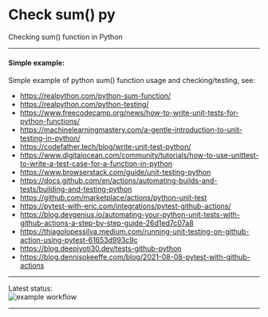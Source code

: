 # Check sum() py
Checking sum() function in Python

---

#### Simple example:
Simple example of python sum() function usage and checking/testing, see:
- https://realpython.com/python-sum-function/
- https://realpython.com/python-testing/
- https://www.freecodecamp.org/news/how-to-write-unit-tests-for-python-functions/
- https://machinelearningmastery.com/a-gentle-introduction-to-unit-testing-in-python/
- https://codefather.tech/blog/write-unit-test-python/
- https://www.digitalocean.com/community/tutorials/how-to-use-unittest-to-write-a-test-case-for-a-function-in-python
- https://www.browserstack.com/guide/unit-testing-python
- https://docs.github.com/en/actions/automating-builds-and-tests/building-and-testing-python
- https://github.com/marketplace/actions/python-unit-test
- https://pytest-with-eric.com/integrations/pytest-github-actions/
- https://blog.devgenius.io/automating-your-python-unit-tests-with-github-actions-a-step-by-step-guide-26d1ed7c07a8
- https://thiagolopessilva.medium.com/running-unit-testing-on-github-action-using-pytest-61653d993c9c
- https://blog.deepjyoti30.dev/tests-github-python
- https://blog.dennisokeeffe.com/blog/2021-08-08-pytest-with-github-actions

---

Latest status:<br>
![example workflow](https://github.com/alvmiller/check_sum_func_py/actions/workflows/sum-check.yml/badge.svg)

---
